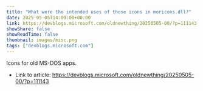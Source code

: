 ```yaml
---
title: "What were the intended uses of those icons in moricons.dll?"
date: 2025-05-05T14:00:00+00:00
link: https://devblogs.microsoft.com/oldnewthing/20250505-00/?p=111143
showShare: false
showReadTime: false
thumbnail: images/misc.png
tags: ["devblogs.microsoft.com"]
---
```

Icons for old MS-DOS apps.

- Link to article: https://devblogs.microsoft.com/oldnewthing/20250505-00/?p=111143